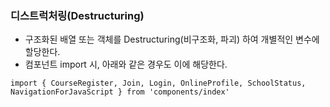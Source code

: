 ### 디스트럭처링(Destructuring)
+ 구조화된 배열 또는 객체를 Destructuring(비구조화, 파괴) 하여 개별적인 변수에 할당한다.
+ 컴포넌트 import 시, 아래와 같은 경우도 이에 해당한다.
```
import { CourseRegister, Join, Login, OnlineProfile, SchoolStatus, NavigationForJavaScript } from 'components/index'
```